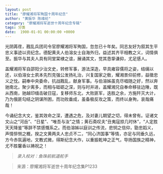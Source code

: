 ```yaml
---
layout: post
title: "廖耀湘将军殉国十周年纪念"
author: "黄振华 陈维纶"
category: "廖耀湘将军逝世十周年纪念专辑"
tags: 分类
date:  1900-01-01 00:00:00 +0000
---
```

光阴苒荏，戡乱兵团司令官廖耀湘将军殉国，忽忽已十年矣。同志友好为叙其生平忠义事迹以资纪念。德配黄夫人伯溶女士自海外归，益述其齐平相教之义，词情俱至。振华与其夫人具有同堂棠棣之谊，展诵其文，觉其恳挚谦抑，尤足感人。

盖耀湘将军自邵阳少治文史，转修军事，游法深造，早具雍容儒将之姿，结缡以还，以伯溶女士夙本先烈克强公发扬礼治，兴复国家之敎，耀湘景仰前修，益徵忠义之忱。嗣奉中央委命，抗战戡乱，献身军事。与伯溶姊虽克尽唱随之好，然以奔驰南北，聚少离多，而相与砥砺之深，则与时并进，盖耀湘兄自奉命移驻边陲，既从西南，驰越印缅击破日寇，复移师东北，大败匪军，迭胜之余，方施歼灭大计，乃为俄匪勾结之阴谋所困，而功败垂成，虽备极反攻之策，而终以身殉，哀哉痛哉！

今诵纪念大文，鉴其效命之深，遭遇之危，及对妻儿期望之切，得未曾有。证诸文文山之“河岳”、“日星”、“唯吾与汝”之情；黄石斋叹夫“丑夷寇掠几时休”，“人定胜天天降鉴”等辞不禁感慨系之。而伯溶姊以庭训之传流，悲悯之信仰，勖忠蹈义，声情悱恻之概，揆之文黄两夫人忠贞不二，“同心济国事”等情，亦足与同垂久远，方今赤氛遍地，文教式微，得斯纪念大作，以重振乾坤之正气，导扬国族之精神，尤不胜馨香以祷祝之！

> *录入校对：鱼珠前航道舵手*


> 来源：廖耀湘将军逝世十周年纪念集P1233